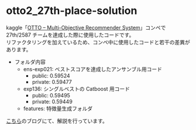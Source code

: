 # otto2_27th-place-solution

kaggle「[OTTO – Multi-Objective Recommender System](https://www.kaggle.com/competitions/otto-recommender-system)」コンペで 27th/2587 チームを達成した際に使用したコードです。  
リファクタリングを加えているため、コンペ中に使用したコードと若干の差異があります。

- フォルダ内容
  - ens-exp021: ベストスコアを達成したアンサンブル用コード
    - public: 0.59524
    - private: 0.59477
  - exp136: シングルベストの Catboost 用コード
    - public: 0.59495
    - private: 0.59449
  - features: 特徴量生成フォルダ

[こちら](https://kurokurob.hatenablog.com/entry/2023/02/05/154043)のブログにて、解説を行っています。
